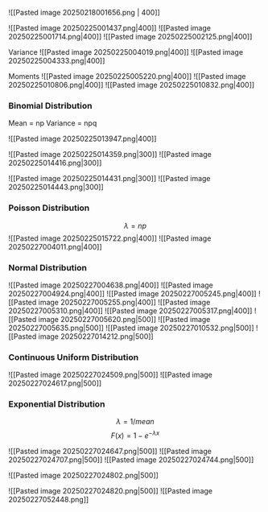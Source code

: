 ![[Pasted image 20250218001656.png | 400]]

![[Pasted image 20250225001437.png|400]]
![[Pasted image 20250225001714.png|400]]
![[Pasted image 20250225002125.png|400]]

Variance
![[Pasted image 20250225004019.png|400]]
![[Pasted image 20250225004333.png|400]]

Moments
![[Pasted image 20250225005220.png|400]]
![[Pasted image 20250225010806.png|400]]
![[Pasted image 20250225010832.png|400]]

### Binomial Distribution

Mean = np
Variance = npq

![[Pasted image 20250225013947.png|400]]

![[Pasted image 20250225014359.png|300]]
![[Pasted image 20250225014416.png|300]]

![[Pasted image 20250225014431.png|300]]
![[Pasted image 20250225014443.png|300]]

### Poisson Distribution

$$ \lambda = np$$
![[Pasted image 20250225015722.png|400]]
![[Pasted image 20250227004011.png|400]]
### Normal Distribution

![[Pasted image 20250227004638.png|400]]
![[Pasted image 20250227004924.png|400]]
![[Pasted image 20250227005245.png|400]]
![[Pasted image 20250227005255.png|400]]
![[Pasted image 20250227005310.png|400]]
![[Pasted image 20250227005317.png|400]]
![[Pasted image 20250227005620.png|500]]
![[Pasted image 20250227005635.png|500]]
![[Pasted image 20250227010532.png|500]]
![[Pasted image 20250227014212.png|500]]

### Continuous Uniform Distribution

![[Pasted image 20250227024509.png|500]]
![[Pasted image 20250227024617.png|500]]

### Exponential Distribution

$$\lambda = 1/mean$$
$$F(x) = 1 - e^{-\lambda x}$$

![[Pasted image 20250227024647.png|500]]
![[Pasted image 20250227024707.png|500]]
![[Pasted image 20250227024744.png|500]]

![[Pasted image 20250227024802.png|500]]

![[Pasted image 20250227024820.png|500]]
![[Pasted image 20250227052448.png]]